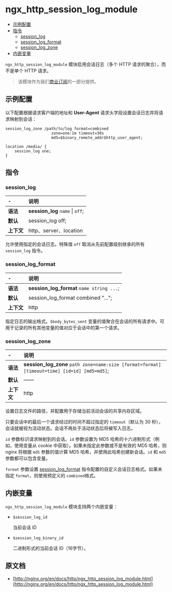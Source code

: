 # ngx_http_session_log_module

- [示例配置](#example_configuration)
- [指令](#directives)
    - [session_log](#session_log)
    - [session_log_format](#session_log_format)
    - [session_log_zone](#session_log_zone)
- [内嵌变量](#embedded_variables)

`ngx_http_session_log_module` 模块启用会话日志（多个 HTTP 请求的聚合），而不是单个 HTTP 请求。

> 该模块作为我们[商业订阅](http://nginx.com/products/?_ga=2.22237371.1497417506.1556973333-896013220.1554004850)的一部分提供。

<a id="example_configuration"></a>

## 示例配置

以下配置根据请求客户端的地址和 **User-Agent** 请求头字段设置会话日志并将请求映射到会话：

```nginx
session_log_zone /path/to/log format=combined
                    zone=one:1m timeout=30s
                    md5=$binary_remote_addr$http_user_agent;

location /media/ {
    session_log one;
}
```


<a id="directives"></a>

## 指令

### session_log

|\-|说明|
|:------|:------|
|**语法**|**session_log** `name` &#124; `off`;|
|**默认**|session_log off;|
|**上下文**|http、server、location|

允许使用指定的会话日志。特殊值 `off` 取消从先前配置级别继承的所有 `session_log` 指令。

### session_log_format

|\-|说明|
|:------|:------|
|**语法**|**session_log_format** `name string ...`;|
|**默认**|session_log_format combined "...";|
|**上下文**|http|

指定日志的输出格式。`$body_bytes_sent` 变量的值聚合在会话的所有请求中。可用于记录的所有其他变量的值对应于会话中的第一个请求。

### session_log_zone

|\-|说明|
|:------|:------|
|**语法**|**session_log_zone** `path zone=name:size [format=format] [timeout=time] [id=id] [md5=md5]`;|
|**默认**|——|
|**上下文**|http|

设置日志文件的路径，并配置用于存储当前活动会话的共享内存区域。

只要会话中的最后一个请求经过的时间不超过指定的 `timeout`（默认为 30 秒），会话就被视为活动状态。会话不再处于活动状态后将被写入日志。

`id` 参数标识请求映射到的会话。`id` 参数设置为 MD5 哈希的十六进制形式（例如，使用变量从 cookie 中获取）。如果未指定此参数或不是有效的 MD5 哈希，则 nginx 将根据 `md5` 参数的值计算 MD5 哈希，并使用此哈希创建新会话。`id` 和 `md5` 参数都可以包含变量。

`format` 参数设置 [session_log_format](#session_log_format) 指令配置的自定义会话日志格式。如果未指定 `format`，则使用预定义的 `combined`格式。

<a id="embedded_variables"></a>

## 内嵌变量

`ngx_http_session_log_module` 模块支持两个内嵌变量：

- `$session_log_id`

    当前会话 ID

- `$session_log_binary_id`

    二进制形式的当前会话 ID（16字节）。

## 原文档

- [http://nginx.org/en/docs/http/ngx_http_session_log_module.html](http://nginx.org/en/docs/http/ngx_http_session_log_module.html)
